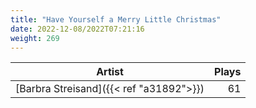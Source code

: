 ```yaml
---
title: "Have Yourself a Merry Little Christmas"
date: 2022-12-08/2022T07:21:16
weight: 269
---
```




 Artist | Plays 
----- | -----:
[Barbra Streisand]({{< ref "a31892">}}) | 61

